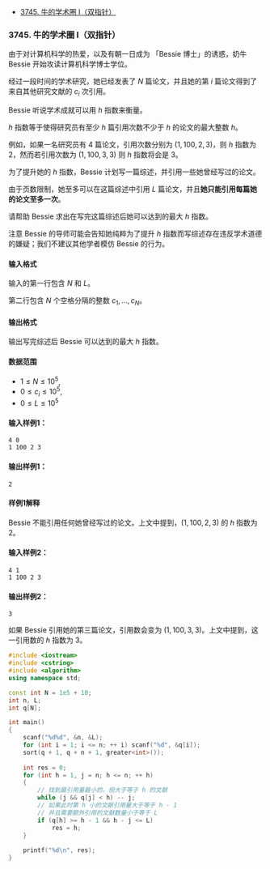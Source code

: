 <!-- @import "[TOC]" {cmd="toc" depthFrom=1 depthTo=6 orderedList=false} -->

<!-- code_chunk_output -->

- [3745. 牛的学术圈 I（双指针）](#3745-牛的学术圈-i双指针)

<!-- /code_chunk_output -->

### 3745. 牛的学术圈 I（双指针）

由于对计算机科学的热爱，以及有朝一日成为 「Bessie 博士」的诱惑，奶牛 Bessie 开始攻读计算机科学博士学位。

经过一段时间的学术研究，她已经发表了 $N$ 篇论文，并且她的第 $i$ 篇论文得到了来自其他研究文献的 $c_i$ 次引用。

Bessie 听说学术成就可以用 $h$ 指数来衡量。

$h$ 指数等于使得研究员有至少 $h$ 篇引用次数不少于 $h$ 的论文的最大整数 $h$。

例如，如果一名研究员有 $4$ 篇论文，引用次数分别为 $(1,100,2,3)$，则 $h$ 指数为 $2$，然而若引用次数为 $(1,100,3,3)$ 则 $h$ 指数将会是 $3$。

为了提升她的 $h$ 指数，Bessie 计划写一篇综述，并引用一些她曾经写过的论文。

由于页数限制，她至多可以在这篇综述中引用 $L$ 篇论文，并且<strong>她只能引用每篇她的论文至多一次</strong>。

请帮助 Bessie 求出在写完这篇综述后她可以达到的最大 $h$ 指数。

注意 Bessie 的导师可能会告知她纯粹为了提升 $h$ 指数而写综述存在违反学术道德的嫌疑；我们不建议其他学者模仿 Bessie 的行为。

<h4>输入格式</h4>

输入的第一行包含 $N$ 和 $L$。

第二行包含 $N$ 个空格分隔的整数 $c_1,…,c_N$。

<h4>输出格式</h4>

输出写完综述后 Bessie 可以达到的最大 $h$ 指数。

<h4>数据范围</h4>

- $1 \le N \le 10^5$,
- $0 \le c_i \le 10^5$,
- $0 \le L \le 10^5$

<h4>输入样例1：</h4>

```
4 0
1 100 2 3
```

<h4>输出样例1：</h4>

```
2
```

<h4>样例1解释</h4>

Bessie 不能引用任何她曾经写过的论文。上文中提到，$(1,100,2,3)$ 的 $h$ 指数为 $2$。

<h4>输入样例2：</h4>

```
4 1
1 100 2 3
```

<h4>输出样例2：</h4>

```
3
```

如果 Bessie 引用她的第三篇论文，引用数会变为 $(1,100,3,3)$。上文中提到，这一引用数的 $h$ 指数为 $3$。

```cpp
#include <iostream>
#include <cstring>
#include <algorithm>
using namespace std;

const int N = 1e5 + 10;
int n, L;
int q[N];

int main()
{
    scanf("%d%d", &n, &L);
    for (int i = 1; i <= n; ++ i) scanf("%d", &q[i]);
    sort(q + 1, q + n + 1, greater<int>());
    
    int res = 0;
    for (int h = 1, j = n; h <= n; ++ h)
    {
        // 找到最引用量最小的，但大于等于 h 的文献
        while (j && q[j] < h) -- j;
        // 如果此时第 h 小的文献引用量大于等于 h - 1
        // 并且需要额外引用的文献数量小于等于 L
        if (q[h] >= h - 1 && h - j <= L)
            res = h;
    }
    
    printf("%d\n", res);
}
```
